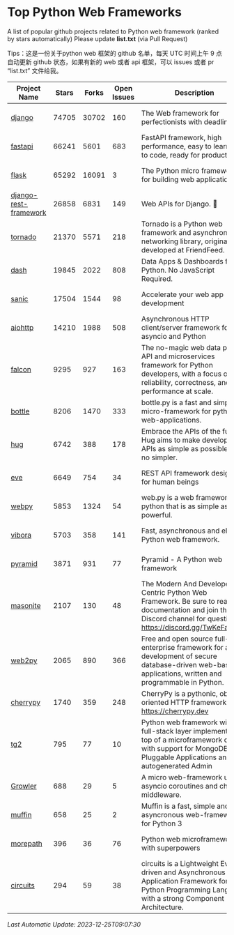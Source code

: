 # Top Python Web Frameworks
A list of popular github projects related to Python web framework (ranked by stars automatically)
Please update **list.txt** (via Pull Request)

Tips：这是一份关于python web 框架的 github 名单，每天 UTC 时间上午 9 点自动更新 github 状态，如果有新的 web 或者 api 框架，可以 issues 或者 pr “list.txt” 文件给我。

| Project Name | Stars | Forks | Open Issues | Description | Last Commit |
| ------------ | ----- | ----- | ----------- | ----------- | ----------- |
| [django](https://github.com/django/django) | 74705 | 30702 | 160 | The Web framework for perfectionists with deadlines. | 2023-12-23 16:35:13 |
| [fastapi](https://github.com/tiangolo/fastapi) | 66241 | 5601 | 683 | FastAPI framework, high performance, easy to learn, fast to code, ready for production | 2023-12-20 17:06:01 |
| [flask](https://github.com/pallets/flask) | 65292 | 16091 | 3 | The Python micro framework for building web applications. | 2023-12-14 00:28:13 |
| [django-rest-framework](https://github.com/encode/django-rest-framework) | 26858 | 6831 | 149 | Web APIs for Django. 🎸 | 2023-12-06 16:44:47 |
| [tornado](https://github.com/tornadoweb/tornado) | 21370 | 5571 | 218 | Tornado is a Python web framework and asynchronous networking library, originally developed at FriendFeed. | 2023-11-29 03:18:59 |
| [dash](https://github.com/plotly/dash) | 19845 | 2022 | 808 | Data Apps & Dashboards for Python. No JavaScript Required. | 2023-12-16 18:16:41 |
| [sanic](https://github.com/sanic-org/sanic) | 17504 | 1544 | 98 |  Accelerate your web app development  | Build fast. Run fast. | 2023-12-25 06:51:55 |
| [aiohttp](https://github.com/aio-libs/aiohttp) | 14210 | 1988 | 508 | Asynchronous HTTP client/server framework for asyncio and Python | 2023-12-22 10:31:38 |
| [falcon](https://github.com/falconry/falcon) | 9295 | 927 | 163 | The no-magic web data plane API and microservices framework for Python developers, with a focus on reliability, correctness, and performance at scale. | 2023-12-19 23:14:36 |
| [bottle](https://github.com/bottlepy/bottle) | 8206 | 1470 | 333 | bottle.py is a fast and simple micro-framework for python web-applications. | 2022-09-05 15:24:52 |
| [hug](https://github.com/hugapi/hug) | 6742 | 388 | 178 | Embrace the APIs of the future. Hug aims to make developing APIs as simple as possible, but no simpler. | 2023-06-30 13:14:01 |
| [eve](https://github.com/pyeve/eve) | 6649 | 754 | 34 | REST API framework designed for human beings | 2023-07-10 07:05:49 |
| [webpy](https://github.com/webpy/webpy) | 5853 | 1324 | 54 | web.py is a web framework for python that is as simple as it is powerful.  | 2023-11-18 05:21:44 |
| [vibora](https://github.com/vibora-io/vibora) | 5703 | 358 | 141 | Fast, asynchronous and elegant Python web framework. | 2019-02-11 10:54:12 |
| [pyramid](https://github.com/Pylons/pyramid) | 3871 | 931 | 77 | Pyramid - A Python web framework | 2023-09-14 21:55:43 |
| [masonite](https://github.com/MasoniteFramework/masonite) | 2107 | 130 | 48 | The Modern And Developer Centric Python Web Framework. Be sure to read the documentation and join the Discord channel for questions: https://discord.gg/TwKeFahmPZ | 2023-12-11 00:54:04 |
| [web2py](https://github.com/web2py/web2py) | 2065 | 890 | 366 | Free and open source full-stack enterprise framework for agile development of secure database-driven web-based applications, written and programmable in Python. | 2023-11-20 03:50:24 |
| [cherrypy](https://github.com/cherrypy/cherrypy) | 1740 | 359 | 248 | CherryPy is a pythonic, object-oriented HTTP framework.      https://cherrypy.dev | 2023-12-22 03:56:09 |
| [tg2](https://github.com/TurboGears/tg2) | 795 | 77 | 10 | Python web framework with full-stack layer implemented on top of a microframework core with support for MongoDB, Pluggable Applications and autogenerated Admin | 2023-05-30 13:59:15 |
| [Growler](https://github.com/pyGrowler/Growler) | 688 | 29 | 5 | A micro web-framework using asyncio coroutines and chained middleware. | 2020-03-08 07:51:41 |
| [muffin](https://github.com/klen/muffin) | 658 | 25 | 2 | Muffin is a fast, simple and asyncronous web-framework for Python 3 | 2023-10-11 08:53:36 |
| [morepath](https://github.com/morepath/morepath) | 396 | 36 | 76 | Python web microframework with superpowers | 2022-05-29 18:09:39 |
| [circuits](https://github.com/circuits/circuits) | 294 | 59 | 38 | circuits is a Lightweight Event driven and Asynchronous Application Framework for the Python Programming Language with a strong Component Architecture. | 2023-02-07 19:39:20 |

*Last Automatic Update: 2023-12-25T09:07:30*